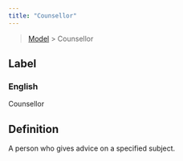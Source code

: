 ```yaml
---
title: "Counsellor"
---
```


> [Model](../../) > Counsellor

## Label

### English
Counsellor


## Definition
A person who gives advice on a specified subject. 


    
